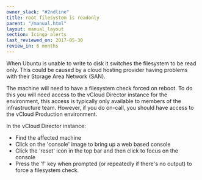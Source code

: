 ```yaml
---
owner_slack: "#2ndline"
title: root filesystem is readonly
parent: "/manual.html"
layout: manual_layout
section: Icinga alerts
last_reviewed_on: 2017-05-30
review_in: 6 months
---
```


When Ubuntu is unable to write to disk it switches the filesystem to be
read only. This could be caused by a cloud hosting provider having
problems with their Storage Area Network (SAN).

The machine will need to have a filesystem check forced on reboot. To do
this you will need access to the vCloud Director instance for the
environment, this access is typically only available to members
of the infrastructure team. However, if you do on-call, you should have access
to the vCloud Production environment.

In the vCloud Director instance:

- Find the affected machine
- Click on the 'console' image to bring up a web based console
- Click the 'reset' icon in the top bar and then click to focus on the
  console
- Press the 'f' key when prompted (or repeatedly if there's no output)
  to force a filesystem check.
